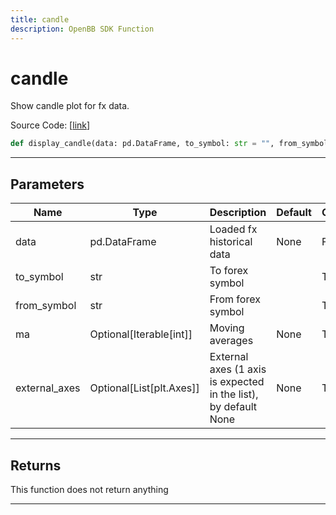 ```yaml
---
title: candle
description: OpenBB SDK Function
---
```


# candle

Show candle plot for fx data.

Source Code: [[link](https://github.com/OpenBB-finance/OpenBBTerminal/tree/main/openbb_terminal/forex/forex_helper.py#L235)]

```python
def display_candle(data: pd.DataFrame, to_symbol: str = "", from_symbol: str = "", ma: Optional[Iterable[int]] = None, external_axes: Optional[List[matplotlib.axes._axes.Axes]] = None, use_matplotlib: bool = True, add_trend: bool = False, yscale: str = "linear") -> None
```

---

## Parameters

| Name | Type | Description | Default | Optional |
| ---- | ---- | ----------- | ------- | -------- |
| data | pd.DataFrame | Loaded fx historical data | None | False |
| to_symbol | str | To forex symbol |  | True |
| from_symbol | str | From forex symbol |  | True |
| ma | Optional[Iterable[int]] | Moving averages | None | True |
| external_axes | Optional[List[plt.Axes]] | External axes (1 axis is expected in the list), by default None | None | True |


---

## Returns

This function does not return anything

---

